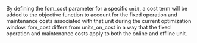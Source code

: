 By defining the fom\_cost parameter for a specific `unit`, a cost term will be added to the objective function to account for the fixed operation and maintenance costs associated with that unit during the current optimization window. fom\_cost differs from units\_on\_cost in a way that the fixed operation and maintenance costs apply to both the online and offline unit.
